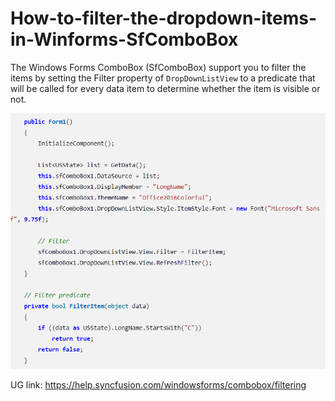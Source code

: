 # How-to-filter-the-dropdown-items-in-Winforms-SfComboBox
The Windows Forms ComboBox (SfComboBox) support you to filter the items by setting the Filter property of `DropDownListView` to a predicate that will be called for every data item to determine whether the item is visible or not.

![Filter ComboBox](Image/Filter%20ComboBox.png)

UG link: https://help.syncfusion.com/windowsforms/combobox/filtering
